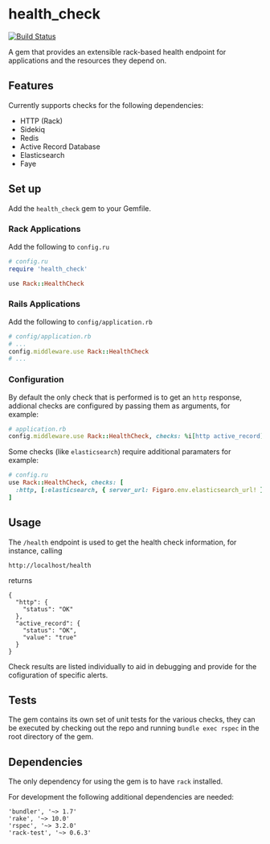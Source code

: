 # health_check
[![Build Status](https://circleci.com/gh/Fuseit/health_check/tree/master.svg?style=shield&circle-token=44d4f019603fa36a3bd6ecdd68a4a3af53e276b9)](https://circleci.com/gh/Fuseit/health_check/tree/master)

A gem that provides an extensible rack-based health endpoint for applications and the resources they depend on. 


## Features
Currently supports checks for the following dependencies: 

* HTTP (Rack)
* Sidekiq
* Redis
* Active Record Database 
* Elasticsearch 
* Faye

## Set up

Add the `health_check` gem to your Gemfile. 

### Rack Applications

Add the following to `config.ru` 


```ruby
# config.ru
require 'health_check'

use Rack::HealthCheck
```

### Rails Applications

Add the following to `config/application.rb` 

```ruby
# config/application.rb
# ...
config.middleware.use Rack::HealthCheck
# ...
```

### Configuration

By default the only check that is performed is to get an `http` response, addional checks are configured by passing them as arguments, for example: 

```ruby
# application.rb
config.middleware.use Rack::HealthCheck, checks: %i[http active_record]
```


Some checks (like `elasticsearch`) require additional paramaters for example: 

```ruby
# config.ru
use Rack::HealthCheck, checks: [
  :http, [:elasticsearch, { server_url: Figaro.env.elasticsearch_url! }]
]
```

## Usage 

The `/health` endpoint is used to get the health check information, for instance, calling 

```
http://localhost/health
```

returns 

```
{
  "http": {
    "status": "OK"
  },
  "active_record": {
    "status": "OK",
    "value": "true"
  }
}
```

Check results are listed individually to aid in debugging and provide for the cofiguration of specific alerts. 

## Tests

The gem contains its own set of unit tests for the various checks, they can be executed by checking out the repo and running `bundle exec rspec` in the root directory of the gem. 

## Dependencies 

The only dependency for using the gem is to have `rack` installed. 

For development the following additional dependencies are needed: 

```
'bundler', '~> 1.7'
'rake', '~> 10.0'
'rspec', '~> 3.2.0'
'rack-test', '~> 0.6.3'
```

